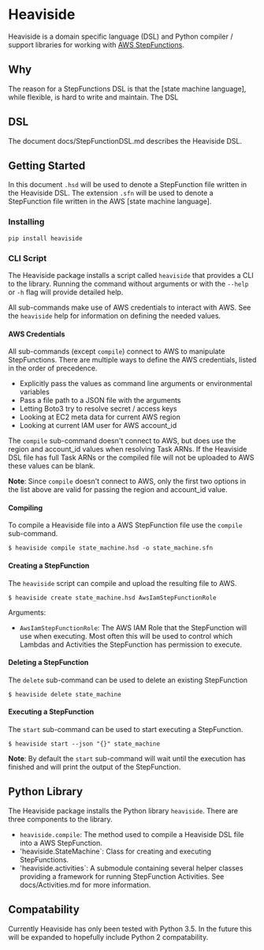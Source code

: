 # Heaviside
Heaviside is a domain specific language (DSL) and Python compiler / support
libraries for working with [AWS StepFunctions].

## Why
The reason for a StepFunctions DSL is that the [state machine language], while
flexible, is hard to write and maintain. The DSL 

## DSL

The document docs/StepFunctionDSL.md describes the Heaviside DSL.

## Getting Started

In this document `.hsd` will be used to denote a StepFunction file written in
the Heaviside DSL. The extension `.sfn` will be used to denote a StepFunction
file written in the AWS [state machine language].

### Installing

```
pip install heaviside
```

### CLI Script

The Heaviside package installs a script called `heaviside` that provides a CLI
to the library. Running the command without arguments or with the `--help` or
`-h` flag will provide detailed help.

All sub-commands make use of AWS credentials to interact with AWS. See the
`heaviside` help for information on defining the needed values.

#### AWS Credentials

All sub-commands (except `compile`) connect to AWS to manipulate StepFunctions.
There are multiple ways to define the AWS credentials, listed in the order of
precedence.

* Explicitly pass the values as command line arguments or environmental variables
* Pass a file path to a JSON file with the arguments
* Letting Boto3 try to resolve secret / access keys
* Looking at EC2 meta data for current AWS region
* Looking at current IAM user for AWS account_id

The `compile` sub-command doesn't connect to AWS, but does use the region and
account_id values when resolving Task ARNs. If the Heaviside DSL file has full
Task ARNs or the compiled file will not be uploaded to AWS these values can be
blank.

**Note**: Since `compile` doesn't connect to AWS, only the first two options in
the list above are valid for passing the region and account_id value.

#### Compiling

To compile a Heaviside file into a AWS StepFunction file use the `compile`
sub-command.

```
$ heaviside compile state_machine.hsd -o state_machine.sfn 
```

#### Creating a StepFunction

The `heaviside` script can compile and upload the resulting file to AWS.

```
$ heaviside create state_machine.hsd AwsIamStepFunctionRole
```

Arguments:
* `AwsIamStepFunctionRole`: The AWS IAM Role that the StepFunction will use
                            when executing. Most often this will be used to
                            control which Lambdas and Activities the
                            StepFunction has permission to execute.

#### Deleting a StepFunction

The `delete` sub-command can be used to delete an existing StepFunction

```
$ heaviside delete state_machine
```

#### Executing a StepFunction

The `start` sub-command can be used to start executing a StepFunction.

```
$ heaviside start --json "{}" state_machine
```

**Note**: By default the `start` sub-command will wait until the
execution has finished and will print the output of the StepFunction.

## Python Library

The Heaviside package installs the Python library `heaviside`. There are three
components to the library.

* `heaviside.compile`: The method used to compile a Heaviside DSL file into
                       a AWS StepFunction.
* 'heaviside.StateMachine`: Class for creating and executing StepFunctions.
* 'heaviside.activities`: A submodule containing several helper classes providing
                          a framework for running StepFunction Activities.
                          See docs/Activities.md for more information.

## Compatability

Currently Heaviside has only been tested with Python 3.5. In the future this
will be expanded to hopefully include Python 2 compatability.


[AWS StepFunctions]: https://aws.amazon.com/step-functions/
[state macine language]: https://state-language.net/spec.html
